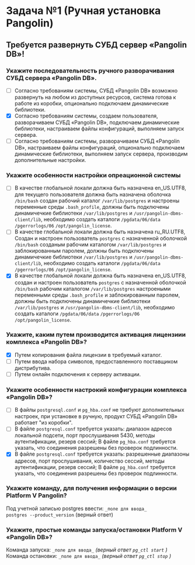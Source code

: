 # Задача №1 (Ручная установка Pangolin)  
## Требуется развернуть СУБД сервер «Pangolin DB»!  
  
### Укажите последовательность ручного разворачивания СУБД сервера «Pangolin DB».  
- [ ] Согласно требованиям системы, СУБД «Pangolin DB» возможно развернуть на любом из доступных ресурсов, система готова к работе из коробки, опционально подключаем динамические библиотеки.  
- [X] Согласно требованиям системы, создаем пользователя, разворачиваем СУБД «Pangolin DB», подключаем динамические библиотеки, настраиваем файлы конфигураций, выполняем запуск сервера.  
- [ ] Согласно требованиям системы, разворачиваем СУБД «Pangolin DB», настраиваем файлы конфигураций, опционально подключаем динамические библиотеки, выполняем запуск сервера, производим дополнительные настройки.  

### Укажите особенности настройки опреационной системы  
- [ ] В качестве глобальной локали должна быть назначена en_US.UTF8, для текущего пользователя должна быть назначена оболочка `/bin/bash` создан рабочий каталог `/var/lib/postgres` и настроены переменные среды `.bash_profile`, должны быть подключены динамичечкие библиотеки `/var/lib/postgres` и `/usr/pangolin-dbms-client/lib`, необходимо создать каталоги `/pgdata/06/data` `/pgerrorlogs/06` `/opt/pangolin_license`.  
- [ ] В качестве глобальной локали должна быть назначена ru_RU.UTF8, Создан и настроен пользователь `postgres` с назначенной оболочкой `/bin/bash` созданым рабочим каталогом `/var/lib/postgres` и заблокированным паролем, должны быть подключены динамичечкие библиотеки `/var/lib/postgres` и `/usr/pangolin-dbms-client/lib`, необходимо создать каталоги `/pgdata/06/data` `/pgerrorlogs/06` `/opt/pangolin_license`.  
- [X] В качестве глобальной локали должна быть назначена en_US.UTF8, создан и настроен пользователь `postgres` с назначенной оболочкой `/bin/bash` рабочим каталогом `/var/lib/postgres` настроеными переменными среды `.bash_profile` и заблокированным паролем, должны быть подключены динамичечкие библиотеки `/var/lib/postgres` и `/usr/pangolin-dbms-client/lib`, необходимо создать каталоги `/pgdata/06/data` `/pgerrorlogs/06` `/opt/pangolin_license`.  
  
### Укажите, каким путем производится активация лицензиии комплекса «Pangolin DB»?  
- [X] Путем копирования файла лицензии в требуемый каталог.  
- [ ] Путем ввода набора символов, предоставленного поставщиком дистрибутива.  
- [ ] Путем онлайн подключения к серверу активации.  

### Укажите особенности настрокий конфигурации комплекса «Pangolin DB»?  
- [ ] В файлы `postgresql.conf` и `pg_hba.conf` не требуют дополнительных настроек, при установке в ручную, продукт СУБД «Pangolin DB» работает "из коробки".  
- [ ] В файле `postgresql.conf` требуется указать: диапазон адресов локальной подсети, порт прослушивания 5430, методы аутентификации, резерв сессий; В файле `pg_hba.conf` требуется указать, что соединения разрешены без проверок подлинности.  
- [X] В файле `postgresql.conf` требуется указать: разрешенные диапазоны адресов, порт прослушивания, количество сессий, методы аутентификации, резерв сессий; В файле `pg_hba.conf` требуется указать, что соединения разрешены без проверок подлинности.  
  
### Укажите команду, для получения информации о версии Platform V Pangolin?  
Под учетной записью postgres ввести: `_поле для ввода_`  
`postgres --product_version` (верный ответ)  

### Укажите, простые команды запуска/остановки Platform V «Pangolin DB»?  
Команда запуска: `_поле для ввода_` _(верный ответ `pg_ctl start` )_  
Команда остановки: `_поле для ввода_` _(верный ответ `pg_ctl stop` )_  



